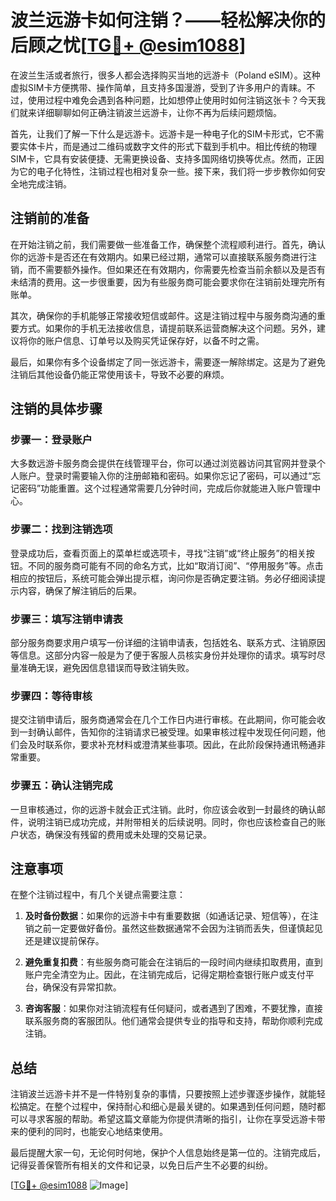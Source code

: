 # 波兰远游卡如何注销？——轻松解决你的后顾之忧[[TG💪+ @esim1088](https://t.me/s/esim1088)]

在波兰生活或者旅行，很多人都会选择购买当地的远游卡（Poland eSIM）。这种虚拟SIM卡方便携带、操作简单，且支持多国漫游，受到了许多用户的青睐。不过，使用过程中难免会遇到各种问题，比如想停止使用时如何注销这张卡？今天我们就来详细聊聊如何正确注销波兰远游卡，让你不再为后续问题烦恼。

首先，让我们了解一下什么是远游卡。远游卡是一种电子化的SIM卡形式，它不需要实体卡片，而是通过二维码或数字文件的形式下载到手机中。相比传统的物理SIM卡，它具有安装便捷、无需更换设备、支持多国网络切换等优点。然而，正因为它的电子化特性，注销过程也相对复杂一些。接下来，我们将一步步教你如何安全地完成注销。

## 注销前的准备

在开始注销之前，我们需要做一些准备工作，确保整个流程顺利进行。首先，确认你的远游卡是否还在有效期内。如果已经过期，通常可以直接联系服务商进行注销，而不需要额外操作。但如果还在有效期内，你需要先检查当前余额以及是否有未结清的费用。这一步很重要，因为有些服务商可能会要求你在注销前处理完所有账单。

其次，确保你的手机能够正常接收短信或邮件。这是注销过程中与服务商沟通的重要方式。如果你的手机无法接收信息，请提前联系运营商解决这个问题。另外，建议将你的账户信息、订单号以及购买凭证保存好，以备不时之需。

最后，如果你有多个设备绑定了同一张远游卡，需要逐一解除绑定。这是为了避免注销后其他设备仍能正常使用该卡，导致不必要的麻烦。

## 注销的具体步骤

### 步骤一：登录账户

大多数远游卡服务商会提供在线管理平台，你可以通过浏览器访问其官网并登录个人账户。登录时需要输入你的注册邮箱和密码。如果你忘记了密码，可以通过“忘记密码”功能重置。这个过程通常需要几分钟时间，完成后你就能进入账户管理中心。

### 步骤二：找到注销选项

登录成功后，查看页面上的菜单栏或选项卡，寻找“注销”或“终止服务”的相关按钮。不同的服务商可能有不同的命名方式，比如“取消订阅”、“停用服务”等。点击相应的按钮后，系统可能会弹出提示框，询问你是否确定要注销。务必仔细阅读提示内容，确保了解注销后的后果。

### 步骤三：填写注销申请表

部分服务商要求用户填写一份详细的注销申请表，包括姓名、联系方式、注销原因等信息。这部分内容一般是为了便于客服人员核实身份并处理你的请求。填写时尽量准确无误，避免因信息错误而导致注销失败。

### 步骤四：等待审核

提交注销申请后，服务商通常会在几个工作日内进行审核。在此期间，你可能会收到一封确认邮件，告知你的注销请求已被受理。如果审核过程中发现任何问题，他们会及时联系你，要求补充材料或澄清某些事项。因此，在此阶段保持通讯畅通非常重要。

### 步骤五：确认注销完成

一旦审核通过，你的远游卡就会正式注销。此时，你应该会收到一封最终的确认邮件，说明注销已成功完成，并附带相关的后续说明。同时，你也应该检查自己的账户状态，确保没有残留的费用或未处理的交易记录。

## 注意事项

在整个注销过程中，有几个关键点需要注意：

1. **及时备份数据**：如果你的远游卡中有重要数据（如通话记录、短信等），在注销之前一定要做好备份。虽然这些数据通常不会因为注销而丢失，但谨慎起见还是建议提前保存。

2. **避免重复扣费**：有些服务商可能会在注销后的一段时间内继续扣取费用，直到账户完全清空为止。因此，在注销完成后，记得定期检查银行账户或支付平台，确保没有异常扣款。

3. **咨询客服**：如果你对注销流程有任何疑问，或者遇到了困难，不要犹豫，直接联系服务商的客服团队。他们通常会提供专业的指导和支持，帮助你顺利完成注销。

## 总结

注销波兰远游卡并不是一件特别复杂的事情，只要按照上述步骤逐步操作，就能轻松搞定。在整个过程中，保持耐心和细心是最关键的。如果遇到任何问题，随时都可以寻求客服的帮助。希望这篇文章能为你提供清晰的指引，让你在享受远游卡带来的便利的同时，也能安心地结束使用。

最后提醒大家一句，无论何时何地，保护个人信息始终是第一位的。注销完成后，记得妥善保管所有相关的文件和记录，以免日后产生不必要的纠纷。

[[TG💪+ @esim1088](https://t.me/s/esim1088) ![Image](https://i.postimg.cc/4NQfJmqS/Snipaste-2025-05-13-00-14-12.png)]